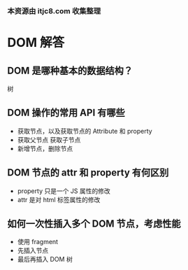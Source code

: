 ### 本资源由 itjc8.com 收集整理
# DOM 解答

## DOM 是哪种基本的数据结构？

树

## DOM 操作的常用 API 有哪些

- 获取节点，以及获取节点的 Attribute 和 property
- 获取父节点 获取子节点
- 新增节点，删除节点

## DOM 节点的 attr 和 property 有何区别

- property 只是一个 JS 属性的修改
- attr 是对 html 标签属性的修改

## 如何一次性插入多个 DOM 节点，考虑性能

- 使用 fragment
- 先插入节点
- 最后再插入 DOM 树
